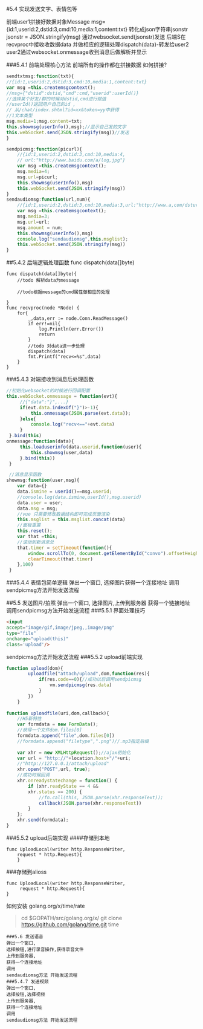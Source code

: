 #5.4 实现发送文字、表情包等

前端user1拼接好数据对象Message
msg={id:1,userid:2,dstid:3,cmd:10,media:1,content:txt}
转化成json字符串jsonstr
jsonstr = JSON.stringify(msg)
通过websocket.send(jsonstr)发送
后端S在recvproc中接收收数据data
并做相应的逻辑处理dispatch(data)-转发给user2
user2通过websocket.onmessage收到消息后做解析并显示


###5.4.1 前端处理核心方法
前端所有的操作都在拼接数据
如何拼接?
```javascript
sendtxtmsg:function(txt){
//{id:1,userid:2,dstid:3,cmd:10,media:1,content:txt}
var msg =this.createmsgcontext();
//msg={"dstid":dstid,"cmd":cmd,"userid":userId()}
//选择某个好友/群的时候对dstid,cmd进行赋值
//userId()返回用户自己的id ,
// 从/chat/index.shtml?id=xx&token=yy中获得
//1文本类型
msg.media=1;msg.content=txt;
this.showmsg(userInfo(),msg);//显示自己发的文字
this.webSocket.send(JSON.stringify(msg))//发送
}

sendpicmsg:function(picurl){
    //{id:1,userid:2,dstid:3,cmd:10,media:4,
    // url:"http://www.baidu.com/a/log,jpg"}
    var msg =this.createmsgcontext();
    msg.media=4;
    msg.url=picurl;
    this.showmsg(userInfo(),msg)
    this.webSocket.send(JSON.stringify(msg))
}
sendaudiomsg:function(url,num){
    //{id:1,userid:2,dstid:3,cmd:10,media:3,url:"http://www.a,com/dsturl.mp3",anount:40}
    var msg =this.createmsgcontext();
    msg.media=3;
    msg.url=url;
    msg.amount = num;
    this.showmsg(userInfo(),msg)
    console.log("sendaudiomsg",this.msglist);
    this.webSocket.send(JSON.stringify(msg))
}
```

##5.4.2 后端逻辑处理函数 func dispatch(data[]byte)
```cgo
func dispatch(data[]byte){
    //todo 解析data为message
    
    //todo根据message的cmd属性做相应的处理
    
}
func recvproc(node *Node) {
	for{
		_,data,err := node.Conn.ReadMessage()
		if err!=nil{
			log.Println(err.Error())
			return
		}
		//todo 对data进一步处理
		dispatch(data)
		fmt.Printf("recv<=%s",data)
	}
}
```
###5.4.3 对端接收到消息后处理函数
```js
//初始化websocket的时候进行回调配置
this.webSocket.onmessage = function(evt){
     //{"data":"}",...}
     if(evt.data.indexOf("}")>-1){
         this.onmessage(JSON.parse(evt.data));
     }else{
         console.log("recv<=="+evt.data)
     }
 }.bind(this)
onmessage:function(data){
     this.loaduserinfo(data.userid,function(user){
         this.showmsg(user,data)
     }.bind(this))
 }

 //消息显示函数
showmsg:function(user,msg){
    var data={}
    data.ismine = userId()==msg.userid;
    //console.log(data.ismine,userId(),msg.userid)
    data.user = user;
    data.msg = msg;
    //vue 只需要修改数据结构即可完成页面渲染
    this.msglist = this.msglist.concat(data)
    //面板重置
    this.reset();
    var that =this;
    //滚动到新消息处
    that.timer = setTimeout(function(){
        window.scrollTo(0, document.getElementById("convo").offsetHeight);
        clearTimeout(that.timer)
    },100)
 }
```
###5.4.4 表情包简单逻辑
弹出一个窗口,
选择图片获得一个连接地址
调用sendpicmsg方法开始发送流程

##5.5 发送图片/拍照
弹出一个窗口,
选择图片,上传到服务器
获得一个链接地址
调用sendpicmsg方法开始发送流程
###5.5.1 界面处理技巧
```html
<input 
accept="image/gif,image/jpeg,,image/png" 
type="file" 
onchange="upload(this)" 
class='upload'/>
```
sendpicmsg方法开始发送流程
###5.5.2 upload前端实现
```javascript
function upload(dom){
        uploadfile("attach/upload",dom,function(res){
            if(res.code==0){//成功以后调用sendpicmsg
                vm.sendpicmsg(res.data)
            }
        })
    }
    
function uploadfile(uri,dom,callback){
    //H5新特性
    var formdata = new FormData();
    //获得一个文件dom.files[0]
    formdata.append("file",dom.files[0])
    //formdata.append("filetype",".png")//.mp3指定后缀
    
    var xhr = new XMLHttpRequest();//ajax初始化
    var url = "http://"+location.host+"/"+uri;
    //"http://127.0.0.1/attach/upload"
    xhr.open("POST",url, true);
    //成功时候回调
    xhr.onreadystatechange = function() {
        if (xhr.readyState == 4 && 
        xhr.status == 200) {
            //fn.call(this, JSON.parse(xhr.responseText));
            callback(JSON.parse(xhr.responseText))
        }
    };
    xhr.send(formdata);
}    
```
###5.5.2 upload后端实现
####存储到本地
```
func UploadLocal(writer http.ResponseWriter,
	request * http.Request){
	}
```
###存储到alioss
```
func UploadLocal(writer http.ResponseWriter,
	 request * http.Request){
}
```
如何安装 golang.org/x/time/rate
>cd $GOPATH/src/golang.org/x/
>git clone https://github.com/golang/time.git time

``` 
###5.6 发送语音
弹出一个窗口,
选择按钮,进行录音操作,获得录音文件
上传到服务器,
获得一个连接地址
调用
sendaudiomsg方法 开始发送流程
###5.4.7 发送视频
弹出一个窗口,
选择按钮,选择视频
上传到服务器,
获得一个连接地址
调用
sendaudiomsg方法 开始发送流程
